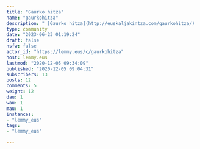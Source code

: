 ```yaml
---
title: "Gaurko hitza" 
name: "gaurkohitza"
description: " [Gaurko hitza](http://euskaljakintza.com/gaurkohitza/)  egitasmoa 2008an sortu zen, egunez egun eta hitzez hitz zure euskara aberasten laguntzeko. Egunero hitz bat: definizioa, itzulpenak, adibidea, sinonimoak... Maiz proposamenak jasotzen ditugu sareetan. Foro hau ere horretarako balia dezakegu. Proposatu zure hitza!"
type: community
date: "2023-06-23 01:19:24"
draft: false
nsfw: false
actor_id: "https://lemmy.eus/c/gaurkohitza"
host: lemmy.eus
lastmod: "2020-12-05 09:34:09"
published: "2020-12-05 09:04:31"
subscribers: 13
posts: 12
comments: 5
weight: 12
dau: 1
wau: 1
mau: 1
instances:
- "lemmy_eus"
tags: 
- "lemmy_eus"

---
```

